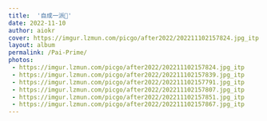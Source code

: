 ```yaml
---
title:  '自成一派🍕'
date: 2022-11-10
author: aiokr
cover: https://imgur.lzmun.com/picgo/after2022/202211102157824.jpg_itp
layout: album
permalink: /Pai-Prime/
photos:
 - https://imgur.lzmun.com/picgo/after2022/202211102157824.jpg_itp
 - https://imgur.lzmun.com/picgo/after2022/202211102157839.jpg_itp
 - https://imgur.lzmun.com/picgo/after2022/202211102157791.jpg_itp
 - https://imgur.lzmun.com/picgo/after2022/202211102157807.jpg_itp
 - https://imgur.lzmun.com/picgo/after2022/202211102157851.jpg_itp
 - https://imgur.lzmun.com/picgo/after2022/202211102157867.jpg_itp
---
```

